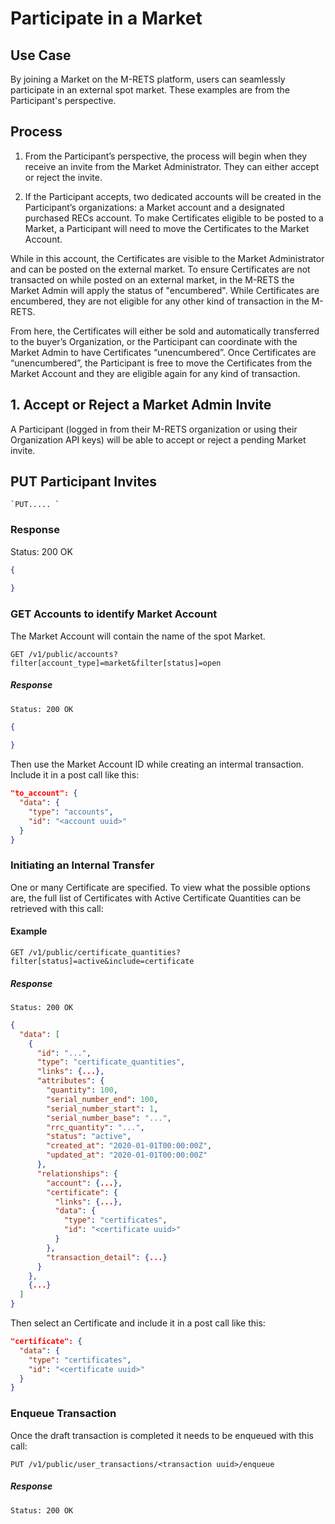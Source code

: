 # Participate in a Market

## Use Case

By joining a Market on the M-RETS platform, users can seamlessly participate in an external spot market. These examples are from the Participant's perspective.

## Process

1. From the Participant’s perspective, the process will begin when they receive an invite from the Market Administrator. They can either accept or reject the invite.

2. If the Participant accepts, two dedicated accounts will be created in the Participant’s organizations:  a Market account and a designated purchased RECs account. To make Certificates eligible to be posted to a Market, a Participant will need to move the Certificates to the Market Account.

While in this account, the Certificates are visible to the Market Administrator and can be posted on the external market. To ensure Certificates are not transacted on while posted on an external market, in the M-RETS the Market Admin will apply the status of "encumbered". While Certificates are encumbered, they are not eligible for any other kind of transaction in the M-RETS.

From here, the Certificates will either be sold and automatically transferred to the buyer’s Organization, or the Participant can coordinate with the Market Admin to have Certificates “unencumbered”. Once Certificates are “unencumbered”, the Participant is free to move the Certificates from the Market Account and they are eligible again for any kind of transaction.

## 1. Accept or Reject a Market Admin Invite

A Participant (logged in from their M-RETS organization or using their Organization API keys) will be able to accept or reject a pending Market invite. 

## PUT Participant Invites

    `PUT..... `
    
### Response

Status: 200 OK
```json
{
  
}
```

### GET Accounts to identify Market Account

The Market Account will contain the name of the spot Market.

    GET /v1/public/accounts?filter[account_type]=market&filter[status]=open

##### Response
    Status: 200 OK
```json
{
  
}
```

Then use the Market Account ID while creating an intermal transaction. Include it in a post call like this:

```json
"to_account": {
  "data": {
    "type": "accounts",
    "id": "<account uuid>"
  }
}
```

### Initiating an Internal Transfer

One or many Certificate are specified. To view what the possible options are, the full list of Certificates with Active Certificate Quantities can be retrieved with this call:

#### Example

    GET /v1/public/certificate_quantities?filter[status]=active&include=certificate

##### Response
    Status: 200 OK
```json
{
  "data": [
    {
      "id": "...",
      "type": "certificate_quantities",
      "links": {...},
      "attributes": {
        "quantity": 100,
        "serial_number_end": 100,
        "serial_number_start": 1,
        "serial_number_base": "...",
        "rrc_quantity": "...",
        "status": "active",
        "created_at": "2020-01-01T00:00:00Z",
        "updated_at": "2020-01-01T00:00:00Z"
      },
      "relationships": {
        "account": {...},
        "certificate": {
          "links": {...},
          "data": {
            "type": "certificates",
            "id": "<certificate uuid>"
          }
        },
        "transaction_detail": {...}
      }
    },
    {...}
  ]
}
```

Then select an Certificate and include it in a post call like this:

```json
"certificate": {
  "data": {
    "type": "certificates",
    "id": "<certificate uuid>"
  }
}
```


### Enqueue Transaction

Once the draft transaction is completed it needs to be enqueued with this call:

    PUT /v1/public/user_transactions/<transaction uuid>/enqueue
##### Response
    Status: 200 OK
